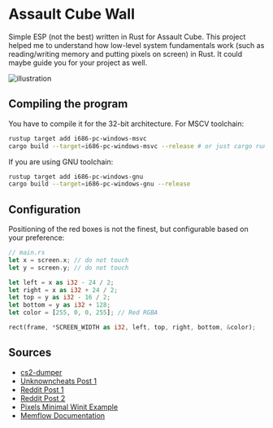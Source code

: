 # Assault Cube Wall

Simple ESP (not the best) written in Rust for Assault Cube. This project helped me to understand how low-level system fundamentals work (such as reading/writing memory and putting pixels on screen) in Rust. It could maybe guide you for your project as well.

![illustration](./screenshots/1.PNG)

## Compiling the program 

You have to compile it for the 32-bit architecture. For MSCV toolchain:

```bash
rustup target add i686-pc-windows-msvc
cargo build --target=i686-pc-windows-msvc --release # or just cargo run
```

If you are using GNU toolchain:

```bash
rustup target add i686-pc-windows-gnu
cargo build --target=i686-pc-windows-gnu --release
```

## Configuration 

Positioning of the red boxes is not the finest, but configurable based on your preference:
 
```rust
// main.rs
let x = screen.x; // do not touch
let y = screen.y; // do not touch

let left = x as i32 - 24 / 2;
let right = x as i32 + 24 / 2;
let top = y as i32 - 16 / 2;
let bottom = y as i32 + 128;
let color = [255, 0, 0, 255]; // Red RGBA

rect(frame, *SCREEN_WIDTH as i32, left, top, right, bottom, &color);
```

## Sources 

- [cs2-dumper](https://github.com/a2x/cs2-dumper)
- [Unknowncheats Post 1](https://www.unknowncheats.me/forum/3712980-post3.html)
- [Reddit Post 1](https://www.reddit.com/r/rust/comments/1cj5ppa/what_would_be_the_simplest_way_to_simply_put)
- [Reddit Post 2](https://stackoverflow.com/questions/75630785/how-can-i-make-a-click-through-overlay-in-rust-that-still-captures-input)
- [Pixels Minimal Winit Example](https://github.com/parasyte/pixels/blob/main/examples/minimal-winit/src/main.rs)
- [Memflow Documentation](https://docs.rs/memflow/latest/memflow/mem/memory_view/trait.MemoryView.html#)